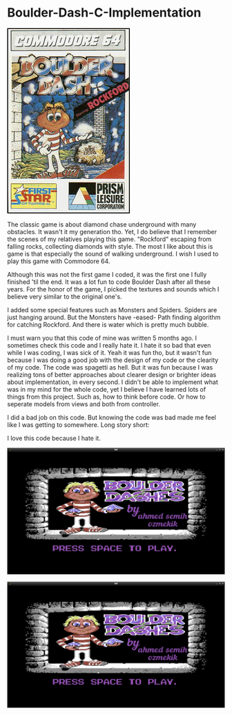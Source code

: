 # Boulder-Dash-C-Implementation


![Boulder Dash](Boulder_dash.jpg)


The classic game is about diamond chase underground with many obstacles. 
It wasn't it my generation tho. Yet, I do believe that I remember the scenes of my relatives playing this game. "Rockford" escaping from falling rocks, collecting diamonds with style. The most I like about this is game is that especially the sound of walking underground. I wish I used to play this game with Commodore 64. 

Although this was not the first game I coded, it was the first one I fully finished 'til the end. It was a lot fun to code Boulder Dash after all these years. For the honor of the game, I picked the textures and sounds which I believe very similar to the original one's. 

I added some special features such as Monsters and Spiders. Spiders are just hanging around. But the Monsters have -eased- Path finding algorithm for catching Rockford. And there is water which is pretty much bubble. 

I must warn you that this code of mine was written 5 months ago. I sometimes check this code and I really hate it. I hate it so bad that even while I was coding, I was sick of it. Yeah it was fun tho, but it wasn't fun because I was doing a good job with the design of my code or the clearity of my code. The code was spagetti as hell. But it was fun because I was realizing tons of better approaches about clearer design or brighter ideas about implementation, in every second. I didn't be able to implement what was in my mind for the whole code, yet I believe I have learned lots of things from this project. Such as, how to think before code. Or how to seperate models from views and both from controller. 

I did a bad job on this code. But knowing the code was bad made me feel like I was getting to somewhere. Long story short:  

I love this code because I hate it.  

![My1](my1.png)




![My1](my1.png)
